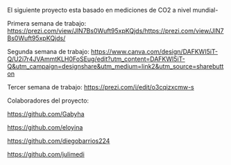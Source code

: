 El siguiente proyecto esta basado en mediciones de CO2 a nivel mundial-

Primera semana de trabajo: https://prezi.com/view/JlN7Bs0Wuft95xpKQjds/https://prezi.com/view/JlN7Bs0Wuft95xpKQjds/

Segunda semana de trabajo: https://www.canva.com/design/DAFKWI5iT-Q/U2i7r4JVAmmtKLH0FoSEug/edit?utm_content=DAFKWI5iT-Q&utm_campaign=designshare&utm_medium=link2&utm_source=sharebutton

Tercer semana de trabajo: https://prezi.com/i/edit/o3cqizxcmw-s

Colaboradores del proyecto:

https://github.com/Gabyha

https://github.com/eloyina

https://github.com/diegobarrios224

https://github.com/julimedi
